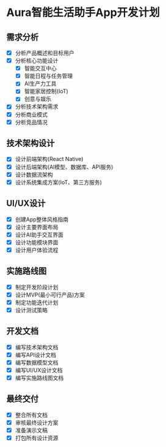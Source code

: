 # Aura智能生活助手App开发计划

## 需求分析
- [x] 分析产品概述和目标用户
- [x] 分析核心功能设计
  - [x] 智能交互中心
  - [x] 智能日程与任务管理
  - [x] AI生产力工具
  - [x] 智能家居控制(IoT)
  - [x] 创意与娱乐
- [x] 分析技术架构需求
- [x] 分析商业模式
- [x] 分析竞品情况

## 技术架构设计
- [x] 设计前端架构(React Native)
- [x] 设计后端架构(AI模型、数据库、API服务)
- [x] 设计数据流架构
- [x] 设计系统集成方案(IoT、第三方服务)

## UI/UX设计
- [x] 创建App整体风格指南
- [x] 设计主要界面布局
- [x] 设计AI助手交互界面
- [x] 设计功能模块界面
- [x] 设计用户体验流程

## 实施路线图
- [x] 制定开发阶段计划
- [x] 设计MVP(最小可行产品)方案
- [x] 制定功能迭代计划
- [x] 设计测试策略

## 开发文档
- [x] 编写技术架构文档
- [x] 编写API设计文档
- [x] 编写数据模型文档
- [x] 编写UI/UX设计文档
- [x] 编写实施路线图文档

## 最终交付
- [x] 整合所有文档
- [x] 审核最终设计方案
- [x] 准备演示文稿
- [x] 打包所有设计资源
